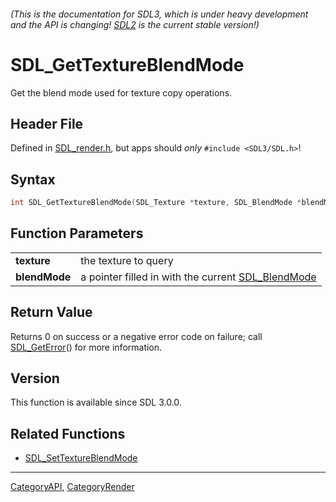 ###### (This is the documentation for SDL3, which is under heavy development and the API is changing! [SDL2](https://wiki.libsdl.org/SDL2/) is the current stable version!)
# SDL_GetTextureBlendMode

Get the blend mode used for texture copy operations.

## Header File

Defined in [SDL_render.h](https://github.com/libsdl-org/SDL/blob/main/include/SDL3/SDL_render.h), but apps should _only_ `#include <SDL3/SDL.h>`!

## Syntax

```c
int SDL_GetTextureBlendMode(SDL_Texture *texture, SDL_BlendMode *blendMode);

```

## Function Parameters

|                   |                                                                     |
| ----------------- | ------------------------------------------------------------------- |
| **texture**       | the texture to query                                                |
| **blendMode**     | a pointer filled in with the current [SDL_BlendMode](SDL_BlendMode) |

## Return Value

Returns 0 on success or a negative error code on failure; call
[SDL_GetError](SDL_GetError)() for more information.

## Version

This function is available since SDL 3.0.0.

## Related Functions

* [SDL_SetTextureBlendMode](SDL_SetTextureBlendMode)

----
[CategoryAPI](CategoryAPI), [CategoryRender](CategoryRender)


